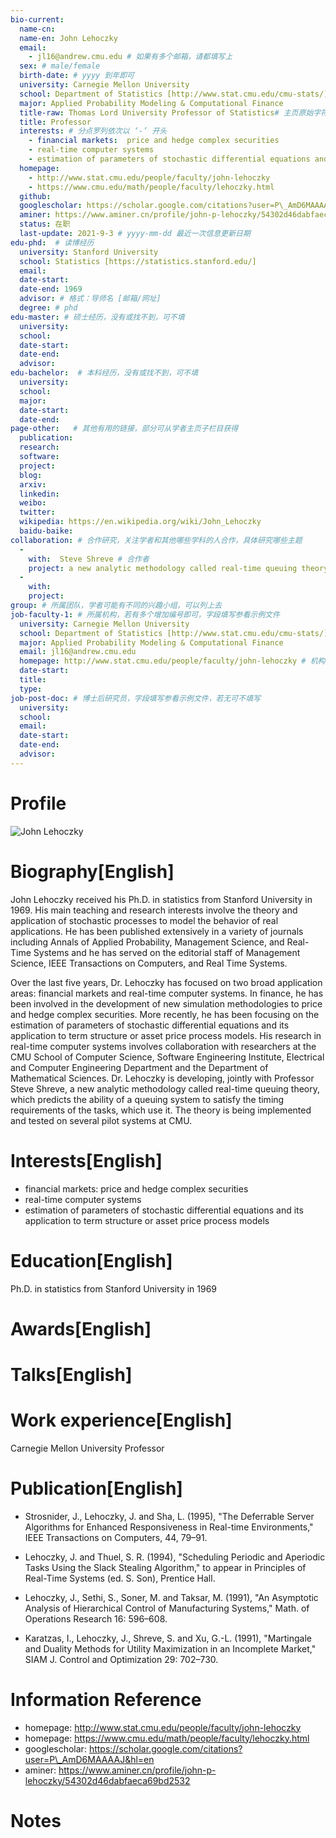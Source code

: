```yaml
---
bio-current:
  name-cn: 
  name-en: John Lehoczky
  email: 
    - jl16@andrew.cmu.edu # 如果有多个邮箱，请都填写上
  sex: # male/female
  birth-date: # yyyy 到年即可
  university: Carnegie Mellon University 
  school: Department of Statistics [http://www.stat.cmu.edu/cmu-stats/]
  major: Applied Probability Modeling & Computational Finance
  title-raw: Thomas Lord University Professor of Statistics# 主页原始字符串
  title: Professor
  interests: # 分点罗列依次以 ‘-’ 开头
    - financial markets:  price and hedge complex securities
    - real-time computer systems
    - estimation of parameters of stochastic differential equations and its application to term structure or asset price process models
  homepage: 
    - http://www.stat.cmu.edu/people/faculty/john-lehoczky 
    - https://www.cmu.edu/math/people/faculty/lehoczky.html
  github: 
  googlescholar: https://scholar.google.com/citations?user=P\_AmD6MAAAAJ&hl=en
  aminer: https://www.aminer.cn/profile/john-p-lehoczky/54302d46dabfaeca69bd2532
  status: 在职
  last-update: 2021-9-3 # yyyy-mm-dd 最近一次信息更新日期
edu-phd:  # 读博经历
  university: Stanford University
  school: Statistics [https://statistics.stanford.edu/]
  email: 
  date-start: 
  date-end: 1969
  advisor: # 格式：导师名 [邮箱/网址]
  degree: # phd
edu-master: # 硕士经历，没有或找不到，可不填
  university: 
  school: 
  date-start: 
  date-end: 
  advisor:
edu-bachelor:  # 本科经历，没有或找不到，可不填
  university: 
  school: 
  major: 
  date-start: 
  date-end: 
page-other:   # 其他有用的链接，部分可从学者主页子栏目获得
  publication: 
  research: 
  software: 
  project: 
  blog: 
  arxiv: 
  linkedin: 
  weibo:
  twitter:
  wikipedia: https://en.wikipedia.org/wiki/John_Lehoczky
  baidu-baike:
collaboration: # 合作研究，关注学者和其他哪些学科的人合作，具体研究哪些主题
  - 
    with:  Steve Shreve # 合作者
    project: a new analytic methodology called real-time queuing theory, which predicts the ability of a queuing system to satisfy the timing requirements of the tasks, which use it # 研究主题
  - 
    with: 
    project: 
group: # 所属团队，学者可能有不同的兴趣小组，可以列上去
job-faculty-1: # 所属机构，若有多个增加编号即可，字段填写参看示例文件
  university: Carnegie Mellon University 
  school: Department of Statistics [http://www.stat.cmu.edu/cmu-stats/]
  major: Applied Probability Modeling & Computational Finance
  email: jl16@andrew.cmu.edu
  homepage: http://www.stat.cmu.edu/people/faculty/john-lehoczky # 机构内学者主页
  date-start: 
  title: 
  type: 
job-post-doc: # 博士后研究员，字段填写参看示例文件，若无可不填写
  university: 
  school: 
  email: 
  date-start: 
  date-end: 
  advisor: 
---
```


# Profile

![John Lehoczky](http://www.stat.cmu.edu/sites/default/files/faculty_pictures/Lehoczky.png)

# Biography[English]
John Lehoczky received his Ph.D. in statistics from Stanford University in 1969. His main teaching and research interests involve the theory and application of stochastic processes to model the behavior of real applications. He has been published extensively in a variety of journals including Annals of Applied Probability, Management Science, and Real-Time Systems and he has served on the editorial staff of Management Science, IEEE Transactions on Computers, and Real Time Systems.

Over the last five years, Dr. Lehoczky has focused on two broad application areas: financial markets and real-time computer systems. In finance, he has been involved in the development of new simulation methodologies to price and hedge complex securities. More recently, he has been focusing on the estimation of parameters of stochastic differential equations and its application to term structure or asset price process models. His research in real-time computer systems involves collaboration with researchers at the CMU School of Computer Science, Software Engineering Institute, Electrical and Computer Engineering Department and the Department of Mathematical Sciences. Dr. Lehoczky is developing, jointly with Professor Steve Shreve, a new analytic methodology called real-time queuing theory, which predicts the ability of a queuing system to satisfy the timing requirements of the tasks, which use it. The theory is being implemented and tested on several pilot systems at CMU.


# Interests[English]
  - financial markets:  price and hedge complex securities
  - real-time computer systems
  - estimation of parameters of stochastic differential equations and its application to term structure or asset price process models

# Education[English]
Ph.D. in statistics from Stanford University in 1969

# Awards[English]


# Talks[English]


# Work experience[English]
Carnegie Mellon University Professor

# Publication[English]
  - Strosnider, J., Lehoczky, J. and Sha, L. (1995), "The Deferrable Server Algorithms for Enhanced Responsiveness in Real-time Environments," IEEE Transactions on Computers, 44, 79–91.

  - Lehoczky, J. and Thuel, S. R. (1994), "Scheduling Periodic and Aperiodic Tasks Using the Slack Stealing Algorithm," to appear in Principles of Real-Time Systems (ed. S. Son), Prentice Hall.

  - Lehoczky, J., Sethi, S., Soner, M. and Taksar, M. (1991), "An Asymptotic Analysis of Hierarchical Control of Manufacturing Systems," Math. of Operations Research 16: 596–608.

  - Karatzas, I., Lehoczky, J., Shreve, S. and Xu, G.-L. (1991), "Martingale and Duality Methods for Utility Maximization in an Incomplete Market," SIAM J. Control and Optimization 29: 702–730.

# Information Reference
  - homepage: http://www.stat.cmu.edu/people/faculty/john-lehoczky 
  - homepage: https://www.cmu.edu/math/people/faculty/lehoczky.html
  - googlescholar: https://scholar.google.com/citations?user=P\_AmD6MAAAAJ&hl=en
  - aminer: https://www.aminer.cn/profile/john-p-lehoczky/54302d46dabfaeca69bd2532

# Notes